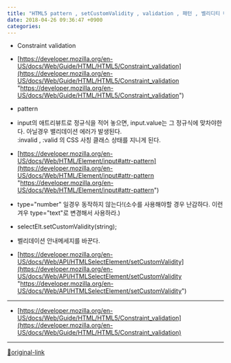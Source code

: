 ```yaml
---
title: "HTML5 pattern , setCustomValidity , validation , 패턴 , 벨리디티 메세지 커스텀  , 벨리데이션"
date: 2018-04-26 09:36:47 +0900
categories: 
---
```

  

  
- Constraint validation
- [https://developer.mozilla.org/en-US/docs/Web/Guide/HTML/HTML5/Constraint_validation](https://developer.mozilla.org/en-US/docs/Web/Guide/HTML/HTML5/Constraint_validation "https://developer.mozilla.org/en-US/docs/Web/Guide/HTML/HTML5/Constraint_validation")

- pattern
- input의 애트리뷰트로 정규식을 적어 놓으면, input.value는 그 정규식에 맞차야한다. 아닐경우 밸리데이션 에러가 발생된다.  
:invalid , :valid 의 CSS 사칭 클래스 상태를 지니게 된다.
- [https://developer.mozilla.org/en-US/docs/Web/HTML/Element/input#attr-pattern](https://developer.mozilla.org/en-US/docs/Web/HTML/Element/input#attr-pattern "https://developer.mozilla.org/en-US/docs/Web/HTML/Element/input#attr-pattern")
- type="number" 일경우 동작하지 않는다!(소수를 사용해야할 경우 난감하다. 이런 겨우 type="text"로 변경해서 사용하라.)

- selectElt.setCustomValidity(string);
- 벨리데이션 안내메세지를 바꾼다.

- [https://developer.mozilla.org/en-US/docs/Web/API/HTMLSelectElement/setCustomValidity](https://developer.mozilla.org/en-US/docs/Web/API/HTMLSelectElement/setCustomValidity "https://developer.mozilla.org/en-US/docs/Web/API/HTMLSelectElement/setCustomValidity")






***
+ [https://developer.mozilla.org/en-US/docs/Web/Guide/HTML/HTML5/Constraint_validation](https://developer.mozilla.org/en-US/docs/Web/Guide/HTML/HTML5/Constraint_validation)


***
[🔗original-link](http://www.mins01.com/mh/tech/read/1154)